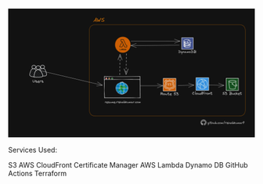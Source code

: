 ![Architecture](./cloud-resume/images/AWS-Architecture-Cloud-resume-challenge.jpg)

Services Used:

S3
AWS CloudFront
Certificate Manager
AWS Lambda
Dynamo DB
GitHub Actions
Terraform